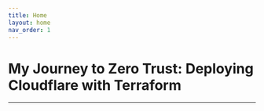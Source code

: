 ```yaml
---
title: Home
layout: home
nav_order: 1
---
```


# My Journey to Zero Trust: Deploying Cloudflare with Terraform

----

[^1]: [Cloudflare Dashboard].

[blog]: https://kism3t1.github.io
[Cloudflare Dashboard]: https://dash.cloudflare.com/
[Terraform]: https://app.terraform.io/

